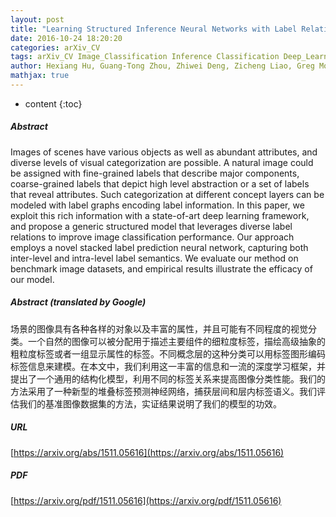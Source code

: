 ```yaml
---
layout: post
title: "Learning Structured Inference Neural Networks with Label Relations"
date: 2016-10-24 18:20:20
categories: arXiv_CV
tags: arXiv_CV Image_Classification Inference Classification Deep_Learning Prediction Relation
author: Hexiang Hu, Guang-Tong Zhou, Zhiwei Deng, Zicheng Liao, Greg Mori
mathjax: true
---
```


* content
{:toc}

##### Abstract
Images of scenes have various objects as well as abundant attributes, and diverse levels of visual categorization are possible. A natural image could be assigned with fine-grained labels that describe major components, coarse-grained labels that depict high level abstraction or a set of labels that reveal attributes. Such categorization at different concept layers can be modeled with label graphs encoding label information. In this paper, we exploit this rich information with a state-of-art deep learning framework, and propose a generic structured model that leverages diverse label relations to improve image classification performance. Our approach employs a novel stacked label prediction neural network, capturing both inter-level and intra-level label semantics. We evaluate our method on benchmark image datasets, and empirical results illustrate the efficacy of our model.

##### Abstract (translated by Google)
场景的图像具有各种各样的对象以及丰富的属性，并且可能有不同程度的视觉分类。一个自然的图像可以被分配用于描述主要组件的细粒度标签，描绘高级抽象的粗粒度标签或者一组显示属性的标签。不同概念层的这种分类可以用标签图形编码标签信息来建模。在本文中，我们利用这一丰富的信息和一流的深度学习框架，并提出了一个通用的结构化模型，利用不同的标签关系来提高图像分类性能。我们的方法采用了一种新型的堆叠标签预测神经网络，捕获层间和层内标签语义。我们评估我们的基准图像数据集的方法，实证结果说明了我们的模型的功效。

##### URL
[https://arxiv.org/abs/1511.05616](https://arxiv.org/abs/1511.05616)

##### PDF
[https://arxiv.org/pdf/1511.05616](https://arxiv.org/pdf/1511.05616)

